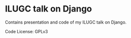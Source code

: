 

ILUGC talk on Django
==========

Contains presentation and code of my ILUGC talk on Django.

Code License: GPLv3
